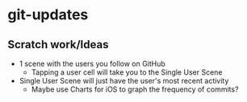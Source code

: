 # git-updates

## Scratch work/Ideas
* 1 scene with the users you follow on GitHub
    * Tapping a user cell will take you to the Single User Scene
* Single User Scene will just have the user's most recent activity
    * Maybe use Charts for iOS to graph the frequency of commits?

